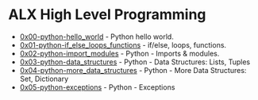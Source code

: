 # ALX High Level Programming

- [0x00-python-hello_world](https://github.com/CharlesMariga/alx-higher_level_programming/tree/main/0x00-python-hello_world) - Python hello world.
- [0x01-python-if_else_loops_functions](https://github.com/CharlesMariga/alx-higher_level_programming/tree/main/0x01-python-if_else_loops_functions) - if/else, loops, functions.
- [0x02-python-import_modules](https://github.com/CharlesMariga/alx-higher_level_programming/tree/main/0x02-python-import_modules) - Python - Imports & modules.
- [0x03-python-data_structures](https://github.com/CharlesMariga/alx-higher_level_programming/tree/main/0x03-python-data_structures) - Python - Data Structures: Lists, Tuples
- [0x04-python-more_data_structures](https://github.com/CharlesMariga/alx-higher_level_programming/tree/main/0x04-python-more_data_structures) - Python - More Data Structures: Set, Dictionary
- [0x05-python-exceptions](https://github.com/CharlesMariga/alx-higher_level_programming/tree/main/0x05-python-exceptions) - Python - Exceptions
